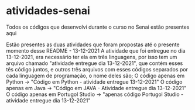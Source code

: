 # atividades-senai
Todos os códigos que desenvolvi durante o curso no Senai estão presentes aqui

Estão presentes as duas atividades que foram propostas até o presente momento desse README - 13-12-2021
A atividade que foi entregue no dia 13-12-2021, era necessário ter ela em três linguagens, por isso tem um arquivo chamado "atividade entregue dia 13-12-2021", que contém esses tês código juntos, e outros três arquivos com esses códigos separados por cada linguagem de programação, o nome deles são;
 O código apenas em Python -> "Código em Python - atividade entregue 13-12-2021"
 O código apenas em Java -> "Código em JAVA - Atividade entregue dia 13-12-2021"
 O código apenas em Portugol Studio -> "apenas código Portugol Studio -atividade entregue dia 13-12-2021"

